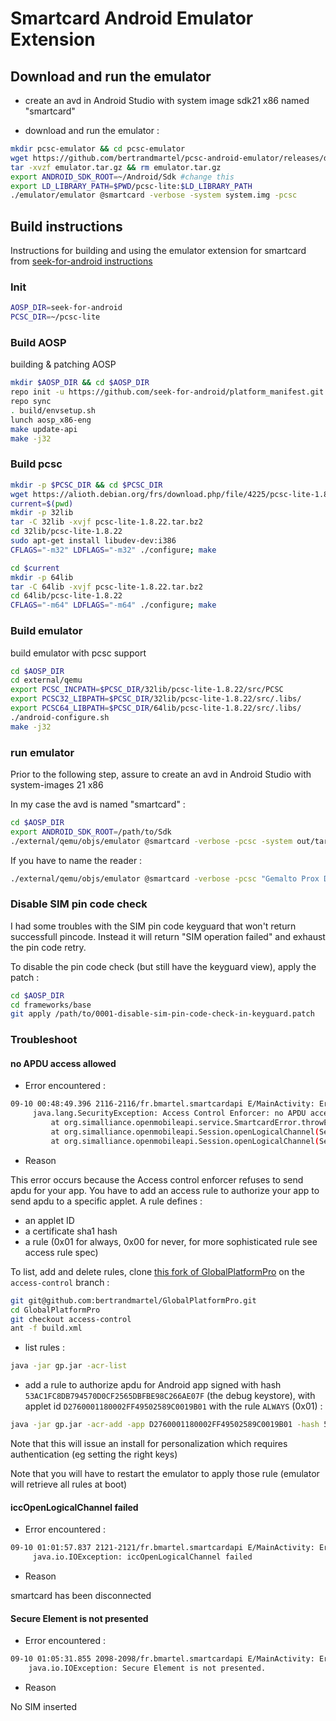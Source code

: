 # Smartcard Android Emulator Extension

## Download and run the emulator

* create an avd in Android Studio with system image sdk21 x86 named "smartcard"

* download and run the emulator : 

```bash
mkdir pcsc-emulator && cd pcsc-emulator
wget https://github.com/bertrandmartel/pcsc-android-emulator/releases/download/v1.0/emulator.tar.gz
tar -xvzf emulator.tar.gz && rm emulator.tar.gz
export ANDROID_SDK_ROOT=~/Android/Sdk #change this
export LD_LIBRARY_PATH=$PWD/pcsc-lite:$LD_LIBRARY_PATH
./emulator/emulator @smartcard -verbose -system system.img -pcsc
```

## Build instructions

Instructions for building and using the emulator extension for smartcard from [seek-for-android instructions](https://github.com/seek-for-android/pool/wiki/EmulatorExtension)

### Init

```bash
AOSP_DIR=seek-for-android
PCSC_DIR=~/pcsc-lite
```

### Build AOSP

building & patching AOSP

```bash
mkdir $AOSP_DIR && cd $AOSP_DIR
repo init -u https://github.com/seek-for-android/platform_manifest.git -b scapi-4.0.0
repo sync
. build/envsetup.sh 
lunch aosp_x86-eng
make update-api
make -j32
```

### Build pcsc

```bash
mkdir -p $PCSC_DIR && cd $PCSC_DIR
wget https://alioth.debian.org/frs/download.php/file/4225/pcsc-lite-1.8.22.tar.bz2
current=$(pwd)
mkdir -p 32lib
tar -C 32lib -xvjf pcsc-lite-1.8.22.tar.bz2
cd 32lib/pcsc-lite-1.8.22
sudo apt-get install libudev-dev:i386
CFLAGS="-m32" LDFLAGS="-m32" ./configure; make

cd $current
mkdir -p 64lib
tar -C 64lib -xvjf pcsc-lite-1.8.22.tar.bz2
cd 64lib/pcsc-lite-1.8.22
CFLAGS="-m64" LDFLAGS="-m64" ./configure; make
```

### Build emulator

build emulator with pcsc support

```bash
cd $AOSP_DIR
cd external/qemu
export PCSC_INCPATH=$PCSC_DIR/32lib/pcsc-lite-1.8.22/src/PCSC
export PCSC32_LIBPATH=$PCSC_DIR/32lib/pcsc-lite-1.8.22/src/.libs/
export PCSC64_LIBPATH=$PCSC_DIR/64lib/pcsc-lite-1.8.22/src/.libs/
./android-configure.sh
make -j32
```

### run emulator 

Prior to the following step, assure to create an avd in Android Studio with system-images 21 x86

In my case the avd is named "smartcard" : 

```bash
cd $AOSP_DIR
export ANDROID_SDK_ROOT=/path/to/Sdk
./external/qemu/objs/emulator @smartcard -verbose -pcsc -system out/target/product/generic_x86/system.img
```

If you have to name the reader : 

```bash
./external/qemu/objs/emulator @smartcard -verbose -pcsc "Gemalto Prox Dual USB PC Link Reader [Prox-DU Contact_10800061] 01 00" -system out/target/product/generic_x86/system.img
```

### Disable SIM pin code check

I had some troubles with the SIM pin code keyguard that won't return successfull pincode. Instead it will return "SIM operation failed" and exhaust the pin code retry.

To disable the pin code check (but still have the keyguard view), apply the patch :

```bash
cd $AOSP_DIR
cd frameworks/base
git apply /path/to/0001-disable-sim-pin-code-check-in-keyguard.patch
```

### Troubleshoot

#### no APDU access allowed

* Error encountered : 

```bash
09-10 00:48:49.396 2116-2116/fr.bmartel.smartcardapi E/MainActivity: Error occured:
     java.lang.SecurityException: Access Control Enforcer: no APDU access allowed!
         at org.simalliance.openmobileapi.service.SmartcardError.throwException(SmartcardError.java:134)
         at org.simalliance.openmobileapi.Session.openLogicalChannel(Session.java:339)
         at org.simalliance.openmobileapi.Session.openLogicalChannel(Session.java:378)
```

* Reason

This error occurs because the Access control enforcer refuses to send apdu for your app. You have to add an access rule to authorize your app to send apdu to a specific applet. A rule defines : 
* an applet ID
* a certificate sha1 hash
* a rule (0x01 for always, 0x00 for never, for more sophisticated rule see access rule spec)

To list, add and delete rules, clone [this fork of GlobalPlatformPro](https://github.com/bertrandmartel/GlobalPlatformPro/tree/access-control) on the `access-control` branch :

```bash
git git@github.com:bertrandmartel/GlobalPlatformPro.git
cd GlobalPlatformPro
git checkout access-control
ant -f build.xml
```

* list rules :

```bash
java -jar gp.jar -acr-list
```

* add a rule to authorize apdu for Android app signed with hash `53AC1FC8DB794570D0CF2565DBFBE98C266AE07F` (the debug keystore), with applet id `D2760001180002FF49502589C0019B01` with the rule `ALWAYS` (0x01) :

```bash
java -jar gp.jar -acr-add -app D2760001180002FF49502589C0019B01 -hash 53AC1FC8DB794570D0CF2565DBFBE98C266AE07F -rule 01
```

Note that this will issue an install for personalization which requires authentication (eg setting the right keys)

Note that you will have to restart the emulator to apply those rule (emulator will retrieve all rules at boot)

#### iccOpenLogicalChannel failed

* Error encountered : 

```bash
09-10 01:01:57.837 2121-2121/fr.bmartel.smartcardapi E/MainActivity: Error occured:
     java.io.IOException: iccOpenLogicalChannel failed
```

* Reason

smartcard has been disconnected

#### Secure Element is not presented

* Error encountered : 

```bash
09-10 01:05:31.855 2098-2098/fr.bmartel.smartcardapi E/MainActivity: Error occured:
	java.io.IOException: Secure Element is not presented.
```

* Reason

No SIM inserted